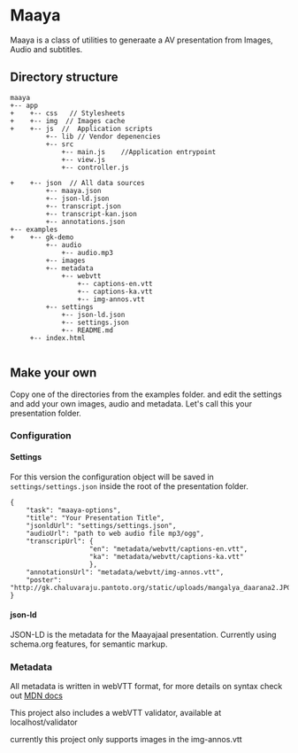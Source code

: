 # Maaya

Maaya is a class of utilities to generaate a AV presentation
from Images, Audio and subtitles.


## Directory structure
```
maaya
+-- app
+    +-- css   // Stylesheets
+    +-- img  // Images cache
+    +-- js  //  Application scripts
         +-- lib // Vendor depenencies
         +-- src
             +-- main.js    //Application entrypoint
             +-- view.js 
             +-- controller.js

+    +-- json  // All data sources
         +-- maaya.json
         +-- json-ld.json
         +-- transcript.json
         +-- transcript-kan.json
         +-- annotations.json
+-- examples
+    +-- gk-demo
         +-- audio
             +-- audio.mp3
         +-- images
         +-- metadata
             +-- webvtt
                 +-- captions-en.vtt
                 +-- captions-ka.vtt
                 +-- img-annos.vtt
         +-- settings
             +-- json-ld.json
             +-- settings.json
             +-- README.md
     +-- index.html
         

```

## Make your own
Copy one of the directories from the examples folder.
and edit the settings and add your own images, audio and metadata.
Let's call this your presentation folder. 

### Configuration

#### Settings

For this version the configuration object will be saved in `settings/settings.json` inside the root of the presentation folder.

```
{
	"task": "maaya-options", 
    "title": "Your Presentation Title",
	"jsonldUrl": "settings/settings.json",
	"audioUrl": "path to web audio file mp3/ogg",
	"transcripUrl": {
                    "en": "metadata/webvtt/captions-en.vtt", 
                    "ka": "metadata/webvtt/captions-ka.vtt"
                    },
	"annotationsUrl": "metadata/webvtt/img-annos.vtt",
    "poster": "http://gk.chaluvaraju.pantoto.org/static/uploads/mangalya_daarana2.JPG"
}
```
#### json-ld
JSON-LD is the metadata for the Maayajaal presentation. Currently using schema.org features, for semantic markup.


### Metadata
All metadata is written in webVTT format, for more details
on syntax check out [MDN docs](https://developer.mozilla.org/en-US/docs/Web/API/WebVTT_API)

This project also includes a webVTT validator, available at
localhost/validator 

currently this project only supports images in the img-annos.vtt
